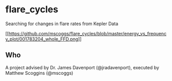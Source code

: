 # flare_cycles
Searching for changes in flare rates from Kepler Data

[[https://github.com/mscoggs/flare_cycles/blob/master/energy_vs_frequency_plot/001783204_whole_FFD.png]]


## Who
A project advised by Dr. James Davenport (@jradavenport), executed by Matthew Scoggins (@mscoggs)
